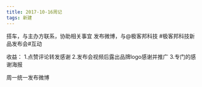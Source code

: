 ```yaml
---
title: 2017-10-16周记
tags: 新建
---
```



搭车，与主办方联系，协助相关事宜
发布微博，与@极客邦科技 #极客邦科技新品发布会#互动

收益：
1.点赞评论转发感谢
2.发布会视频后露出品牌logo感谢并推广
3.专门的感谢海报


周一统一发布微博